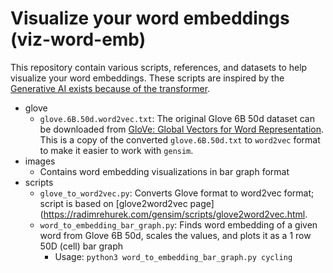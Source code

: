 # Visualize your word embeddings (viz-word-emb)

This repository contain various scripts, references, and datasets to help visualize your word embeddings.  These scripts are inspired by the [Generative AI exists because of the transformer](https://ig.ft.com/generative-ai/).

* glove
  * `glove.6B.50d.word2vec.txt`: The original Glove 6B 50d dataset can be downloaded from [GloVe: Global Vectors for Word Representation](https://nlp.stanford.edu/projects/glove/).  This is a copy of the converted `glove.6B.50d.txt` to `word2vec` format to make it easier to work with `gensim`.
* images
  * Contains word embedding visualizations in bar graph format
* scripts
  * `glove_to_word2vec.py`: Converts Glove format to word2vec format; script is based on [glove2word2vec page](https://radimrehurek.com/gensim/scripts/glove2word2vec.html.
  * `word_to_embedding_bar_graph.py`: Finds word embedding of a given word from Glove 6B 50d, scales the values, and plots it as a  1 row 50D (cell) bar graph
    *  Usage: `python3 word_to_embedding_bar_graph.py cycling`  


